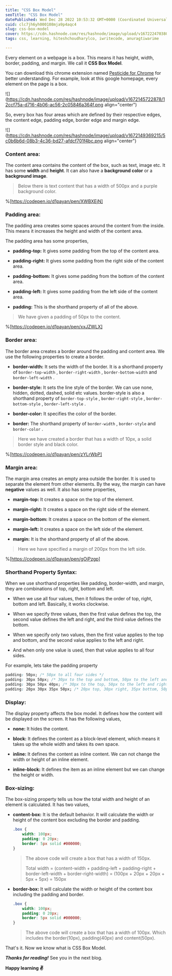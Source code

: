 ```yaml
---
title: "CSS Box Model"
seoTitle: "CSS Box Model"
datePublished: Wed Dec 28 2022 10:53:32 GMT+0000 (Coordinated Universal Time)
cuid: clc7jh6yh000108mja9p4aqc4
slug: css-box-model
cover: https://cdn.hashnode.com/res/hashnode/image/upload/v1672224703800/f4f240e5-d992-40ef-bb8f-f389ec9e5782.png
tags: css, learning, hiteshchoudharylco, iwritecode, anuragtiwarime

---
```


Every element on a webpage is a box. This means it has height, width, border, padding, and margin. We call it **CSS Box Model**.

You can download this chrome extension named [Pesticide for Chrome](https://chrome.google.com/webstore/detail/pesticide-for-chrome/bakpbgckdnepkmkeaiomhmfcnejndkbi) for better understanding. For example, look at this google homepage, every element on the page is a box.

![](https://cdn.hashnode.com/res/hashnode/image/upload/v1672145722878/12ccf75a-d716-4b06-ac56-2c05846a364f.png align="center")

So, every box has four areas which are defined by their respective edges, the content edge, padding edge, border edge and margin edge.

![](https://cdn.hashnode.com/res/hashnode/image/upload/v1672149369215/5c0b6b6d-08b3-4c36-bd27-afdcf701f4bc.png align="center")

### Content area:

The content area contains the content of the box, such as text, image etc. It has some **width** and **height**. It can also have a **background color** or a **background image**.

> Below there is text content that has a width of 500px and a purple background color.

%[https://codepen.io/d1payan/pen/XWBXEjN] 

### Padding area:

The padding area creates some spaces around the content from the inside. This means it increases the height and width of the content area.

The padding area has some properties,

* **padding-top:** It gives some padding from the top of the content area.
    
* **padding-right:** It gives some padding from the right side of the content area.
    
* **padding-bottom:** It gives some padding from the bottom of the content area.
    
* **padding-left:** It gives some padding from the left side of the content area.
    
* **padding:** This is the shorthand property of all of the above.
    

> We have given a padding of 50px to the content.

%[https://codepen.io/d1payan/pen/xxJZWLX] 

### Border area:

The border area creates a border around the padding and content area. We use the following properties to create a border.

* **border-width:** It sets the width of the border. It is a shorthand property of `border-top-width` , `border-right-width` , `border-bottom-width` and `border-left-width` .
    
* **border-style:** It sets the line style of the border. We can use none, hidden, dotted, dashed, solid etc values. border-style is also a shorthand property of `border-top-style` , `border-right-style` , `border-bottom-style` , `border-left-style` .
    
* **border-color:** It specifies the color of the border.
    
* **border:** The shorthand property of `border-width` , `border-style` and `border-color` .
    

> Here we have created a border that has a width of 10px, a solid border style and black color.

%[https://codepen.io/d1payan/pen/zYLrWbP] 

### Margin area:

The margin area creates an empty area outside the border. It is used to separate the element from other elements. By the way, the margin can have **negative** values as well. It also has some properties,

* **margin-top:** It creates a space on the top of the element.
    
* **margin-right:** It creates a space on the right side of the element.
    
* **margin-bottom:** It creates a space on the bottom of the element.
    
* **margin-left:** It creates a space on the left side of the element.
    
* **margin:** It is the shorthand property of all of the above.
    

> Here we have specified a margin of 200px from the left side.

%[https://codepen.io/d1payan/pen/gOjPzgp] 

### Shorthand Property Syntax:

When we use shorthand properties like padding, border-width, and margin, they are combinations of top, right, bottom and left.

* When we use all four values, then it follows the order of top, right, bottom and left. Basically, it works clockwise.
    
* When we specify three values, then the first value defines the top, the second value defines the left and right, and the third value defines the bottom.
    
* When we specify only two values, then the first value applies to the top and bottom, and the second value applies to the left and right.
    
* And when only one value is used, then that value applies to all four sides.
    

For example, lets take the padding property

```css
padding: 50px; /* 50px to all four sides */
padding: 30px 50px; /* 30px to the top and bottom, 50px to the left and right */
padding: 30px 50px 40px; /* 30px to the top, 50px to the left and right, 40px to the bottom */
padding: 20px 30px 35px 50px; /* 20px top, 30px right, 35px bottom, 50px left */
```

### Display:

The display property affects the box model. It defines how the content will be displayed on the screen. It has the following values,

* **none:** It hides the content.
    
* **block:** It defines the content as a block-level element, which means it takes up the whole width and takes its own space.
    
* **inline:** It defines the content as inline content. We can not change the width or height of an inline element.
    
* **inline-block:** It defines the item as an inline element but we can change the height or width.
    

### Box-sizing:

The box-sizing property tells us how the total width and height of an element is calculated. It has two values,

* **content-box:** It is the default behavior. It will calculate the width or height of the content box excluding the border and padding.
    
    ```css
    .box {
        width: 100px;
        padding: 0 20px;
        border: 5px solid #000000;
    }
    ```
    
    > The above code will create a box that has a width of 150px.
    > 
    > Total width = (content-width + padding-left + padding-right + border-left-width + border-right-width) = (100px + 20px + 20px + 5px + 5px) = 150px
    
* **border-box:** It will calculate the width or height of the content box including the padding and border.
    
    ```css
    .box {
        width: 100px;
        padding: 0 20px;
        border: 5px solid #000000;
    }
    ```
    
    > The above code will create a box that has a width of 100px. Which includes the border(10px), padding(40px) and content(50px).
    

That's it. Now we know what is CSS Box Model.

***Thanks for reading!*** See you in the next blog.

**Happy learning ✌️**